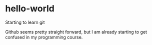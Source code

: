 # hello-world
Starting to learn git

Github seems pretty straight forward, but I am already starting to get confused in my programming course.
